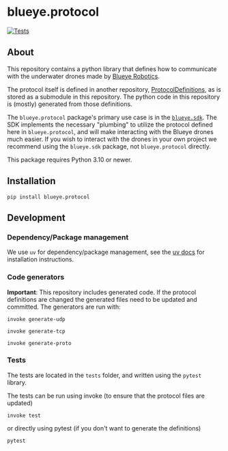 # blueye.protocol
[![Tests](https://github.com/BluEye-Robotics/blueye.protocol/workflows/Tests/badge.svg)](https://github.com/BluEye-Robotics/blueye.protocol/actions)


## About
This repository contains a python library that defines how to communicate with the underwater drones made by [Blueye Robotics](https://blueyerobotics.com).

The protocol itself is defined in another repository, [ProtocolDefinitions](https://github.com/BluEye-Robotics/ProtocolDefinitions), as is stored as a submodule in this repository. The python code in this repository is (mostly) generated from those definitions.

The `blueye.protocol` package's primary use case is in the [`blueye.sdk`](https://github.com/BluEye-Robotics/blueye.sdk). The SDK implements the necessary "plumbing" to utilize the protocol defined here in `blueye.protocol`, and will make interacting with the Blueye drones much easier. If you wish to interact with the drones in your own project we recommend using the `blueye.sdk` package, not `blueye.protocol` directly.

This package requires Python 3.10 or newer.

## Installation
```shell
pip install blueye.protocol
```

## Development

### Dependency/Package management
We use `uv` for dependency/package management, see the [uv docs](https://docs.astral.sh/uv/getting-started/installation/) for installation instructions.


### Code generators
**Important**: This repository includes generated code. If the protocol definitions are changed the generated files need to be updated and committed. The generators are run with:

`invoke generate-udp`

`invoke generate-tcp`

`invoke generate-proto`


### Tests
The tests are located in the `tests` folder, and written using the `pytest` library.

The tests can be run using invoke (to ensure that the protocol files are updated)

``` shell
invoke test
```
or directly using pytest (if you don't want to generate the definitions)

``` shell
pytest
```

